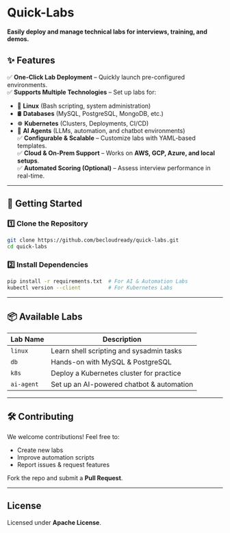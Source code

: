 
# **Quick-Labs**   
**Easily deploy and manage technical labs for interviews, training, and demos.**  

## **✨ Features**  
✅ **One-Click Lab Deployment** – Quickly launch pre-configured environments.  
✅ **Supports Multiple Technologies** – Set up labs for:  
   - 🐧 **Linux** (Bash scripting, system administration)  
   - 🛢️ **Databases** (MySQL, PostgreSQL, MongoDB, etc.)  
   - ☸️ **Kubernetes** (Clusters, Deployments, CI/CD)  
   - 🤖 **AI Agents** (LLMs, automation, and chatbot environments)  
✅ **Configurable & Scalable** – Customize labs with YAML-based templates.  
✅ **Cloud & On-Prem Support** – Works on **AWS, GCP, Azure, and local setups**.  
✅ **Automated Scoring (Optional)** – Assess interview performance in real-time.  

---

## **🚀 Getting Started**  
### **1️⃣ Clone the Repository**  
```bash
git clone https://github.com/becloudready/quick-labs.git
cd quick-labs
```

### **2️⃣ Install Dependencies**  
```bash
pip install -r requirements.txt  # For AI & Automation Labs
kubectl version --client         # For Kubernetes Labs
```


---

## **📦 Available Labs**  
| Lab Name  | Description |
|-----------|------------|
| `linux` | Learn shell scripting and sysadmin tasks |
| `db` | Hands-on with MySQL & PostgreSQL |
| `k8s` | Deploy a Kubernetes cluster for practice |
| `ai-agent` | Set up an AI-powered chatbot & automation |

---

## **🛠️ Contributing**  
We welcome contributions! Feel free to:  
- Create new labs  
- Improve automation scripts  
- Report issues & request features  

Fork the repo and submit a **Pull Request**.  

---

## **License**  
Licensed under **Apache License**.  

